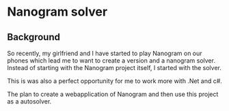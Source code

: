 # Nanogram solver

## Background

So recently, my girlfriend and I have started to play Nanogram on our phones which lead me to want to create a version and a nanogram solver. Instead of starting with the Nanogram project itself, I started with the solver. 

This is was also a perfect opportunity for me to work more with .Net and c#. 

The plan to create a webapplication of Nanogram and then use this project as a autosolver. 

